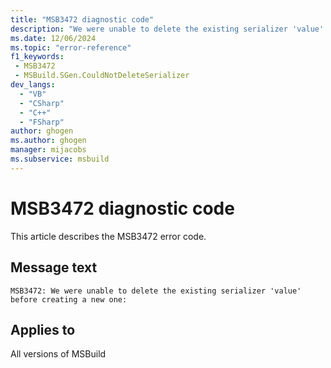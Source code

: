 ```yaml
---
title: "MSB3472 diagnostic code"
description: "We were unable to delete the existing serializer 'value' before creating a new one:"
ms.date: 12/06/2024
ms.topic: "error-reference"
f1_keywords:
 - MSB3472
 - MSBuild.SGen.CouldNotDeleteSerializer
dev_langs:
  - "VB"
  - "CSharp"
  - "C++"
  - "FSharp"
author: ghogen
ms.author: ghogen
manager: mijacobs
ms.subservice: msbuild
---
```


# MSB3472 diagnostic code

<!-- :::ErrorDefinitionDescription::: -->
<!-- :::editable-content name="introDescription"::: -->
This article describes the MSB3472 error code.
<!-- :::editable-content-end::: -->

## Message text

```output
MSB3472: We were unable to delete the existing serializer 'value' before creating a new one:
```

<!-- :::editable-content name="postOutputDescription"::: -->
<!--
{StrBegin="MSB3472: "}
-->
<!-- :::editable-content-end::: -->
<!-- :::ErrorDefinitionDescription-end::: -->

## Applies to

All versions of MSBuild
